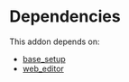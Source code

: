 # Dependencies

This addon depends on:

- [base_setup](https://github.com/bringout/oca-ocb-core/tree/b8a76bf74d4ef2767aa510ddf3515d4c8c9b941d/odoo-bringout-oca-ocb-base_setup)
- [web_editor](https://github.com/bringout/oca-ocb-web/tree/f608d6a2ded3ab2e9dc5d1cc03b85e52d6e8ddd8/odoo-bringout-oca-ocb-web_editor)

